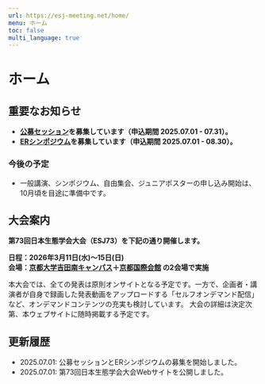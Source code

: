 ```yaml
---
url: https://esj-meeting.net/home/
menu: ホーム
toc: false
multi_language: true
---
```


# ホーム

## 重要なお知らせ

- **[公募セッション](opensession)を募集しています（申込期間 2025.07.01 - 07.31）。**
- **[ERシンポジウム](ersympo)を募集しています（申込期間 2025.07.01 - 08.30）。**

### 今後の予定

- 一般講演、シンポジウム、自由集会、ジュニアポスターの申し込み開始は、10月頃を目途に準備中です。

## 大会案内

**第73回日本生態学会大会（ESJ73）を下記の通り開催します。**

**日程：2026年3月11日(水)〜15日(日)**\
**会場：[京都大学吉田南キャンパス](https://www.kyoto-u.ac.jp/access)＋[京都国際会館](https://www.icckyoto.or.jp/access/getting_here/) の2会場で実施**

本大会では、全ての発表は原則オンサイトとなる予定です。一方で、企画者・講演者が自身で録画した発表動画をアップロードする「セルフオンデマンド配信」など、オンデマンドコンテンツの充実も検討しています。
大会の詳細は決定次第、本ウェブサイトに随時掲載する予定です。

## 更新履歴

- 2025.07.01: 公募セッションとERシンポジウムの募集を開始しました。
- 2025.07.01: 第73回日本生態学会大会Webサイトを公開しました。
